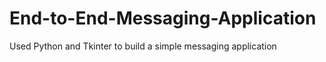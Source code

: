 # End-to-End-Messaging-Application
Used Python and Tkinter to build a simple messaging application 
